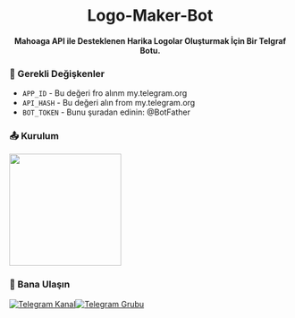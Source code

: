 <h1 align="center"><b>Logo-Maker-Bot</b></h1>
<h4 align="center"><b>Mahoaga API ile Desteklenen Harika Logolar Oluşturmak İçin Bir Telgraf Botu.</b></h4>

### 🧲 Gerekli Değişkenler

* `APP_ID` - Bu değeri fro alınm my.telegram.org
* `API_HASH` - Bu değeri alın from my.telegram.org
* `BOT_TOKEN` - Bunu şuradan edinin: @BotFather

### 📤 Kurulum
<p><a href="https://heroku.com/deploy?template=https://github.com/Pulsar8806/Maker"><img src="https://img.shields.io/badge/Deploy%20To%20Heroku-blueviolet?style=for-the-badge&logo=heroku" width="200""/></a></p>

### 👤 Bana Ulaşın
[![Telegram Kanal](https://img.shields.io/static/v1?label=Join&message=Telegram%20Channel&color=blueviolet&style=for-the-badge&logo=telegram&logoColor=violet)](https://telegram.me/Sohbetdestek)[![Telegram Grubu](https://img.shields.io/static/v1?label=Join&message=Telegram%20Group&color=blueviolet&style=for-the-badge&logo=telegram&logoColor=violet)](https://telegram.me/Botdestekgrubu)
